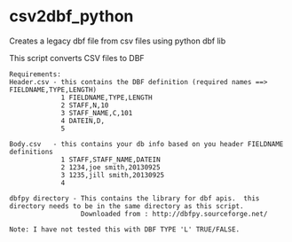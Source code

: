csv2dbf_python
==============

Creates a legacy dbf file from csv files using python dbf lib

This script converts CSV files to DBF

    Requirements:
    Header.csv - this contains the DBF definition (required names ==> FIELDNAME,TYPE,LENGTH)
                 1 FIELDNAME,TYPE,LENGTH
                 2 STAFF,N,10
                 3 STAFF_NAME,C,101
                 4 DATEIN,D,
                 5

    Body.csv   - this contains your db info based on you header FIELDNAME definitions
                 1 STAFF,STAFF_NAME,DATEIN
                 2 1234,joe smith,20130925
                 3 1235,jill smith,20130925
                 4

    dbfpy directory - This contains the library for dbf apis.  this directory needs to be in the same directory as this script.
                      Downloaded from : http://dbfpy.sourceforge.net/

    Note: I have not tested this with DBF TYPE 'L' TRUE/FALSE.
